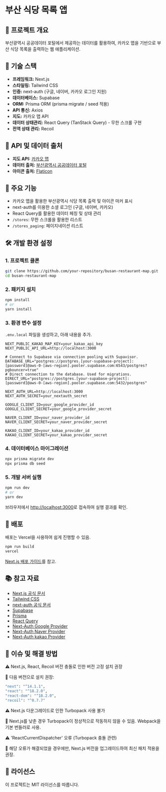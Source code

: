 # 부산 식당 목록 앱

## 📌 프로젝트 개요
부산광역시 공공데이터 포털에서 제공하는 데이터를 활용하여, 카카오 맵을 기반으로 부산 식당 목록을 출력하는 웹 애플리케이션.

## 🚀 기술 스택
- **프레임워크:** Next.js
- **스타일링:** Tailwind CSS
- **인증:** next-auth (구글, 네이버, 카카오 로그인 지원)
- **데이터베이스:** Supabase
- **ORM:** Prisma ORM (prisma migrate / seed 적용)
- **API 통신:** Axios
- **지도:** 카카오 맵 API
- **데이터 상태관리:** React Query (TanStack Query) - 무한 스크롤 구현
- **전역 상태 관리:** Recoil

## 🔗 API 및 데이터 출처
- **지도 API:** [카카오 맵](https://apis.map.kakao.com/)
- **데이터 출처:** [부산광역시 공공데이터 포털](https://data.busan.go.kr/)
- **아이콘 출처:** [Flaticon](https://www.flaticon.com/)

## 📂 주요 기능
- 카카오 맵을 활용한 부산광역시 식당 목록 출력 및 아이콘 마커 표시
- next-auth를 이용한 소셜 로그인 (구글, 네이버, 카카오)
- React Query를 활용한 데이터 페칭 및 상태 관리
- `/stores`: 무한 스크롤을 활용한 리스트
- `/stores_paging`: 페이지네이션 리스트

## 🛠️ 개발 환경 설정
### 1. 프로젝트 클론
```bash
git clone https://github.com/your-repository/busan-restaurant-map.git
cd busan-restaurant-map
```

### 2. 패키지 설치
```bash
npm install
# or
yarn install
```

### 3. 환경 변수 설정
`.env.local` 파일을 생성하고, 아래 내용을 추가.
```env
NEXT_PUBLIC_KAKAO_MAP_KEY=your_kakao_api_key
NEXT_PUBLIC_API_URL=http://localhost:3000

# Connect to Supabase via connection pooling with Supavisor.
DATABASE_URL="postgres://postgres.[your-supabase-project]:[password]@aws-0-[aws-region].pooler.supabase.com:6543/postgres?pgbouncer=true"
# Direct connection to the database. Used for migrations.
DIRECT_URL="postgres://postgres.[your-supabase-project]:[password]@aws-0-[aws-region].pooler.supabase.com:5432/postgres"

NEXT_AUTH_URL=http://localhost:3000
NEXT_AUTH_SECRET=your_nextauth_secret

GOOGLE_CLIENT_ID=your_google_provider_id
GOOGLE_CLIENT_SECRET=your_google_provider_secret

NAVER_CLIENT_ID=your_naver_provider_id
NAVER_CLIENT_SECRET=your_naver_provider_secret

KAKAO_CLIENT_ID=your_kakao_provider_id
KAKAO_CLIENT_SECRET=your_kakao_provider_secret
```

### 4. 데이터베이스 마이그레이션
```bash
npx prisma migrate dev
npx prisma db seed
```

### 5. 개발 서버 실행
```bash
npm run dev
# or
yarn dev
```

브라우저에서 [http://localhost:3000](http://localhost:3000)로 접속하여 실행 결과를 확인.

## 🚀 배포
배포는 Vercel을 사용하여 쉽게 진행할 수 있음.
```bash
npm run build
vercel
```
[Next.js 배포 가이드](https://nextjs.org/docs/app/building-your-application/deploying)를 참고.

## 📚 참고 자료
- [Next.js 공식 문서](https://nextjs.org/docs)
- [Tailwind CSS](https://tailwindcss.com/)
- [next-auth 공식 문서](https://next-auth.js.org/)
- [Supabase](https://supabase.com/)
- [Prisma](https://www.prisma.io/)
- [React Query](https://tanstack.com/query/v5/)
- [Next-Auth Google Provider](https://console.cloud.google.com/apis/credentials)
- [Next-Auth Naver Provider](https://developers.naver.com/main/)
- [Next-Auth kakao Provider](https://developers.kakao.com/)

## 🐞 이슈 및 해결 방법

⚠️ Next.js, React, Recoil 버전 충돌로 인한 버전 고정 설치 권장

🔧 다음 버전으로 설치 권장:
```bash
"next": "^14.1.1",
"react": "^18.2.0",
"react-dom": "^18.2.0",
"recoil": "^0.7.7"
```

⚠️ Next.js 다운그레이드로 인한 Turbopack 사용 불가

🔧 Next.js를 낮춘 경우 Turbopack이 정상적으로 작동하지 않을 수 있음. Webpack을 기본 번들러로 사용.


⚠️ 'ReactCurrentDispatcher' 오류 (Turbopack 충돌 관련)

🔧 해당 오류가 해결되었을 경우에만, Next.js 버전을 업그레이드하여 최신 패치 적용을 권장.


## 📝 라이선스
이 프로젝트는 MIT 라이선스를 따릅니다.
